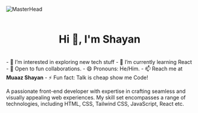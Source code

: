 ![MasterHead](banner.gif)
<br><br>

<h1 align="center">Hi 👋, I'm Shayan</h1>
<br>
- 👀 I’m interested in exploring new tech stuff
- 🌱 I’m currently learning React
- 💞️ Open to fun collaborations.
- 😄 Pronouns: He/Him.
- 📫 Reach me at <a href="https://linkedin.com/in/ms-programmers" style="text-decoration:none;font-weight:bold">Muaaz Shayan</a>
- ⚡ Fun fact: Talk is cheap show me Code!

A passionate front-end developer with expertise in crafting seamless and visually appealing web experiences.
My skill set encompasses a range of technologies, including HTML, CSS, Tailwind CSS, JavaScript, React etc.
